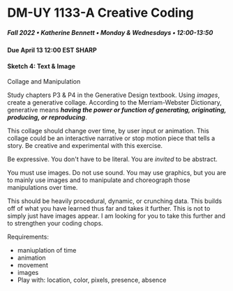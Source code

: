# DM-UY 1133-A Creative Coding
##### Fall 2022 • Katherine Bennett • Monday & Wednesdays • 12:00-13:50

####  Due April 13 12:00 EST SHARP 

#### Sketch 4: Text & Image

Collage and Manipulation

Study chapters P3 & P4 in the Generative Design textbook. Using *images*, create a generative collage. According to the Merriam-Webster Dictionary, generative means **_having the power or function of generating, originating, producing, or reproducing_**.

This collage should change over time, by user input or animation. This collage could be an interactive narrative or stop motion piece that tells a story.  Be creative and experimental with this exercise.

Be expressive. You don't have to be literal. You are _invited_ to be abstract.

 You must use images. Do not use sound. You may use graphics, but you are to mainly use images  and to manipulate and choreograph those manipulations over time.


This should be heavily procedural, dynamic, or crunching data. This builds off of what you have learned thus far and takes it further. This is not to simply just have images appear. I am looking for you to take this further and to strengthen your coding chops.

Requirements:

- maniuplation of time
- animation
- movement
- images
- Play with: location, color, pixels, presence, absence